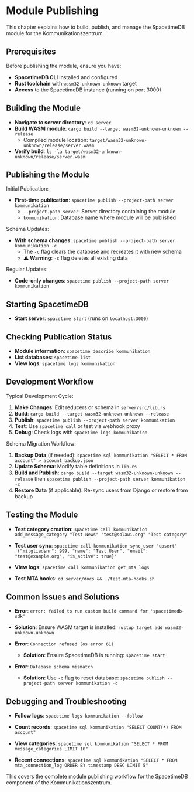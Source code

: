 # Module Publishing

This chapter explains how to build, publish, and manage the SpacetimeDB module for the Kommunikationszentrum.

## Prerequisites

Before publishing the module, ensure you have:

- **SpacetimeDB CLI** installed and configured
- **Rust toolchain** with `wasm32-unknown-unknown` target
- **Access** to the SpacetimeDB instance (running on port 3000)

## Building the Module

- **Navigate to server directory**: `cd server`
- **Build WASM module**: `cargo build --target wasm32-unknown-unknown --release`
  - Compiled module location: `target/wasm32-unknown-unknown/release/server.wasm`
- **Verify build**: `ls -la target/wasm32-unknown-unknown/release/server.wasm`

## Publishing the Module

Initial Publication:
- **First-time publication**: `spacetime publish --project-path server kommunikation`
  - `--project-path server`: Server directory containing the module
  - `kommunikation`: Database name where module will be published

Schema Updates:
- **With schema changes**: `spacetime publish --project-path server kommunikation -c`
  - The `-c` flag clears the database and recreates it with new schema
  - **⚠️ Warning**: `-c` flag deletes all existing data

Regular Updates:
- **Code-only changes**: `spacetime publish --project-path server kommunikation`

## Starting SpacetimeDB

- **Start server**: `spacetime start` (runs on `localhost:3000`)

## Checking Publication Status

- **Module information**: `spacetime describe kommunikation`
- **List databases**: `spacetime list`
- **View logs**: `spacetime logs kommunikation`

## Development Workflow

Typical Development Cycle:
1. **Make Changes**: Edit reducers or schema in `server/src/lib.rs`
2. **Build**: `cargo build --target wasm32-unknown-unknown --release`
3. **Publish**: `spacetime publish --project-path server kommunikation`
4. **Test**: Use `spacetime call` or test via webhook proxy
5. **Debug**: Check logs with `spacetime logs kommunikation`

Schema Migration Workflow:
1. **Backup Data** (if needed): `spacetime sql kommunikation "SELECT * FROM account" > account_backup.json`
2. **Update Schema**: Modify table definitions in `lib.rs`
3. **Build and Publish**: `cargo build --target wasm32-unknown-unknown --release` then `spacetime publish --project-path server kommunikation -c`
4. **Restore Data** (if applicable): Re-sync users from Django or restore from backup

## Testing the Module


- **Test category creation**: `spacetime call kommunikation add_message_category "Test News" "test@solawi.org" "Test category"`
- **Test user sync**: `spacetime call kommunikation sync_user "upsert" '{"mitgliedsnr": 999, "name": "Test User", "email": "test@example.org", "is_active": true}'`
- **View logs**: `spacetime call kommunikation get_mta_logs`


- **Test MTA hooks**: `cd server/docs && ./test-mta-hooks.sh`

## Common Issues and Solutions

- **Error**: `error: failed to run custom build command for 'spacetimedb-sdk'`
- **Solution**: Ensure WASM target is installed: `rustup target add wasm32-unknown-unknown`


- **Error**: `Connection refused (os error 61)`
  - **Solution**: Ensure SpacetimeDB is running: `spacetime start`
- **Error**: `Database schema mismatch`
  - **Solution**: Use `-c` flag to reset database: `spacetime publish --project-path server kommunikation -c`


## Debugging and Troubleshooting

- **Follow logs**: `spacetime logs kommunikation --follow`

- **Count records**: `spacetime sql kommunikation "SELECT COUNT(*) FROM account"`
- **View categories**: `spacetime sql kommunikation "SELECT * FROM message_categories LIMIT 10"`
- **Recent connections**: `spacetime sql kommunikation "SELECT * FROM mta_connection_log ORDER BY timestamp DESC LIMIT 5"`

This covers the complete module publishing workflow for the SpacetimeDB component of the Kommunikationszentrum.
